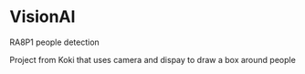 # VisionAI
RA8P1 people detection

Project from Koki that uses camera and dispay to draw a box around people
